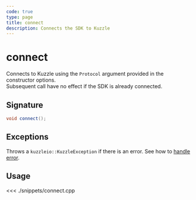```yaml
---
code: true
type: page
title: connect
description: Connects the SDK to Kuzzle
---
```


# connect

Connects to Kuzzle using the `Protocol` argument provided in the constructor options.  
Subsequent call have no effect if the SDK is already connected.

## Signature

```cpp
void connect();
```

## Exceptions

Throws a `kuzzleio::KuzzleException` if there is an error. See how to [handle error](/sdk/cpp/1/error-handling).

## Usage

<<< ./snippets/connect.cpp
